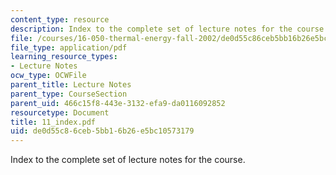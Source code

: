 ```yaml
---
content_type: resource
description: Index to the complete set of lecture notes for the course.
file: /courses/16-050-thermal-energy-fall-2002/de0d55c86ceb5bb16b26e5bc10573179_11_index.pdf
file_type: application/pdf
learning_resource_types:
- Lecture Notes
ocw_type: OCWFile
parent_title: Lecture Notes
parent_type: CourseSection
parent_uid: 466c15f8-443e-3132-efa9-da0116092852
resourcetype: Document
title: 11_index.pdf
uid: de0d55c8-6ceb-5bb1-6b26-e5bc10573179
---
```

Index to the complete set of lecture notes for the course.


